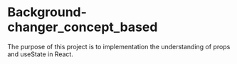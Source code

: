 # Background-changer_concept_based
The purpose of this project is to implementation the understanding of props and useState in React.
